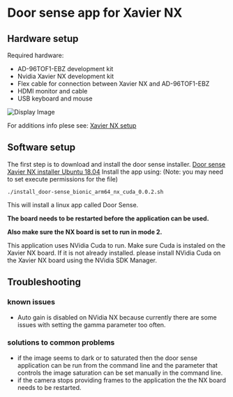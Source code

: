 # Door sense app for Xavier NX

## Hardware setup
Required hardware:
 - AD-96TOF1-EBZ development kit
 - Nvidia Xavier NX development kit
 - Flex cable for connection between Xavier NX and AD-96TOF1-EBZ
 - HDMI monitor and cable
 - USB keyboard and mouse
 
 ![Display Image](https://github.com/robotics-ai/tof_process_public/blob/main/door_sense/Doc/Images/xavier-nx-ad96tof1.jpg)

For additions info plese see: 
[Xavier NX setup](https://wiki.analog.com/resources/eval/user-guides/ad-96tof1-ebz/ug_xavier_nx)

## Software setup

The first step is to download and install the door sense installer. [Door sense Xavier NX installer Ubuntu 18.04](https://github.com/robotics-ai/tof_process_public/blob/main/door_sense/Xavier-NX/install_door-sense_bionic_arm64_nx_cuda_0.0.2.sh)
Install the app using: (Note: you may need to set execute permissions for the file)
```
./install_door-sense_bionic_arm64_nx_cuda_0.0.2.sh
```
This will install a linux app called Door Sense.

**The board needs to be restarted before the application can be used.**

**Also make sure the NX board is set to run in mode 2.**

This application uses NVidia Cuda to run. Make sure Cuda is instaled on the Xavier NX board. If it is not already installed. please install NVidia Cuda on the Xavier NX board using the NVidia SDK Manager.
 
## Troubleshooting
### known issues
   - Auto gain is disabled on NVidia NX because currently there are some issues with setting the gamma parameter too often.
### solutions to common problems
   - if the image seems to dark or to saturated then the door sense application can be run from the command line and the parameter that controls the image saturation can be set manually in the command line.
   - if the camera stops providing frames to the application the the NX board needs to be restarted.
